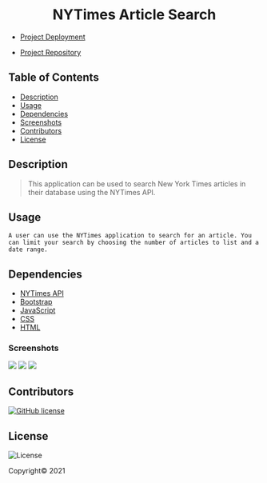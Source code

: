 <div align="center">

# NYTimes Article Search

</div>


- [Project Deployment](https://lbarnes86.github.io/NYTimesArticleSearch/)

- [Project Repository](https://github.com/lbarnes86/NYTimesArticleSearch)


## Table of Contents

- [Description](#description)
- [Usage](#usage)
- [Dependencies](#dependencies)
- [Screenshots](#screenshots)
- [Contributors](#contributors)
- [License](#license)


## Description

>This application can be used to search New York Times articles in their database using the NYTimes API. 

## Usage

```
A user can use the NYTimes application to search for an article. You can limit your search by choosing the number of articles to list and a date range.
```

## Dependencies

- [NYTimes API](https://developer.nytimes.com/apis) 
- [Bootstrap](https://getbootstrap.com/) 
- [JavaScript](https://www.javascript.com/) 
- [CSS](https://www.w3schools.com/css/css_intro.asp) 
- [HTML](https://html.com/) 


### Screenshots

<img src="https://user-images.githubusercontent.com/70309736/124316990-13b3c000-db3c-11eb-974f-e7767bca85ee.png">

<img src="https://user-images.githubusercontent.com/70309736/124316993-144c5680-db3c-11eb-9c4c-808b1eee6385.png">

<img src="https://user-images.githubusercontent.com/70309736/124316994-144c5680-db3c-11eb-94c1-b050e5f99665.png">

## Contributors

[![GitHub license](https://img.shields.io/badge/Made%20by-Lloyd%20Barnes-ab8c9b?style=flat&logo=github)](https://github.com/lbarnes86)

## License

![License](https://img.shields.io/badge/license-ISC-green")

Copyright© 2021 